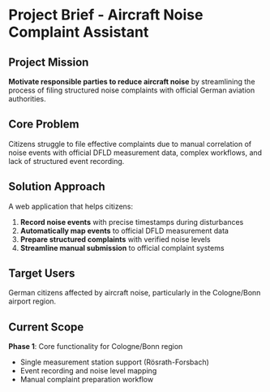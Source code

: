 # Project Brief - Aircraft Noise Complaint Assistant

## Project Mission

**Motivate responsible parties to reduce aircraft noise** by streamlining the process of filing structured noise complaints with official German aviation authorities.

## Core Problem

Citizens struggle to file effective complaints due to manual correlation of noise events with official DFLD measurement data, complex workflows, and lack of structured event recording.

## Solution Approach

A web application that helps citizens:
1. **Record noise events** with precise timestamps during disturbances
2. **Automatically map events** to official DFLD measurement data
3. **Prepare structured complaints** with verified noise levels
4. **Streamline manual submission** to official complaint systems

## Target Users

German citizens affected by aircraft noise, particularly in the Cologne/Bonn airport region.

## Current Scope

**Phase 1**: Core functionality for Cologne/Bonn region
- Single measurement station support (Rösrath-Forsbach)
- Event recording and noise level mapping
- Manual complaint preparation workflow